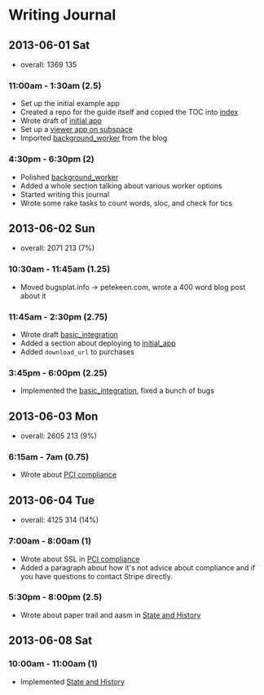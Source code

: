 # Writing Journal

## 2013-06-01 Sat

* overall: 1369 135

### 11:00am - 1:30am (2.5)

* Set up the initial example app
* Created a repo for the guide itself and copied the TOC into [index](/index)
* Wrote draft of [initial app](/initial_app)
* Set up a [viewer app on subspace](http://guide.subspace.bugsplat.info)
* Imported [background_worker](/background_worker) from the blog

### 4:30pm - 6:30pm (2)

* Polished [background_worker](/background_worker)
* Added a whole section talking about various worker options
* Started writing this journal
* Wrote some rake tasks to count words, sloc, and check for tics

## 2013-06-02 Sun

* overall: 2071 213 (7%)

### 10:30am - 11:45am (1.25)

* Moved bugsplat.info -> petekeen.com, wrote a 400 word blog post about it

### 11:45am - 2:30pm (2.75)

* Wrote draft [basic_integration](/basic_integration)
* Added a section about deploying to [initial_app](/initial_app)
* Added `download_url` to purchases

### 3:45pm - 6:00pm (2.25)

* Implemented the [basic_integration](/basic_integration), fixed a bunch of bugs

## 2013-06-03 Mon

* overall: 2605 213 (9%)

### 6:15am - 7am (0.75)

* Wrote about [PCI compliance](/pci)

## 2013-06-04 Tue

* overall: 4125 314 (14%)

### 7:00am - 8:00am (1)

* Wrote about SSL in [PCI compliance](/pci)
* Added a paragraph about how it's not advice about compliance and if you have questions to contact Stripe directly.

### 5:30pm - 8:00pm (2.5)

* Wrote about paper trail and aasm in [State and History](/state_and_history)

## 2013-06-08 Sat

### 10:00am - 11:00am (1)

* Implemented [State and History](/state_and_history)
